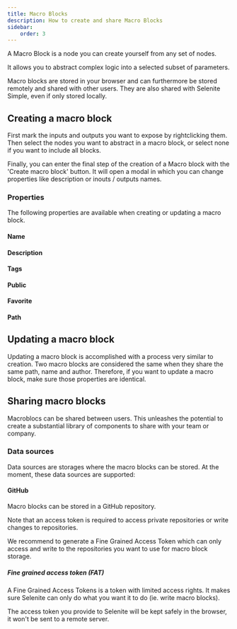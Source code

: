 ```yaml
---
title: Macro Blocks
description: How to create and share Macro Blocks
sidebar:
    order: 3
---
```


A Macro Block is a node you can create yourself from any set of nodes.

It allows you to abstract complex logic into a selected subset of parameters.

Macro blocks are stored in your browser and can furthermore be stored remotely and shared with other users. They are also shared with Selenite Simple, even if only stored locally.

## Creating a macro block
First mark the inputs and outputs you want to expose by rightclicking them.
Then select the nodes you want to abstract in a macro block, or select none if you want to include all blocks.

Finally, you can enter the final step of the creation of a Macro block with the 'Create macro block' button. It will open a modal in which you can change properties like description or inouts / outputs names.

### Properties
The following properties are available when creating or updating a macro block.

#### Name
#### Description 
#### Tags
#### Public
#### Favorite 
#### Path

## Updating a macro block
Updating a macro block is accomplished with a process very similar to creation. Two macro blocks are considered the same when they share the same path, name and author. Therefore, if you want to update a macro block, make sure those properties are identical.

## Sharing macro blocks
Macroblocs can be shared between users. This unleashes the potential to create a substantial library of components to share with your team or company.

### Data sources
Data sources are storages where the macro blocks can be stored. At the moment, these data sources are supported:

#### GitHub
Macro blocks can be stored in a GitHub repository.

Note that an access token is required to access private repositories or write changes to repositories.

We recommend to generate a Fine Grained Access Token which can only access and write to the repositories you want to use for macro block storage.

##### Fine grained access token (FAT)
A Fine Grained Access Tokens is a token with limited access rights. It makes sure Selenite can only do what you want it to do (ie. write macro blocks).

The access token you provide to Selenite will be kept safely in the browser, it won't be sent to a remote server. 
